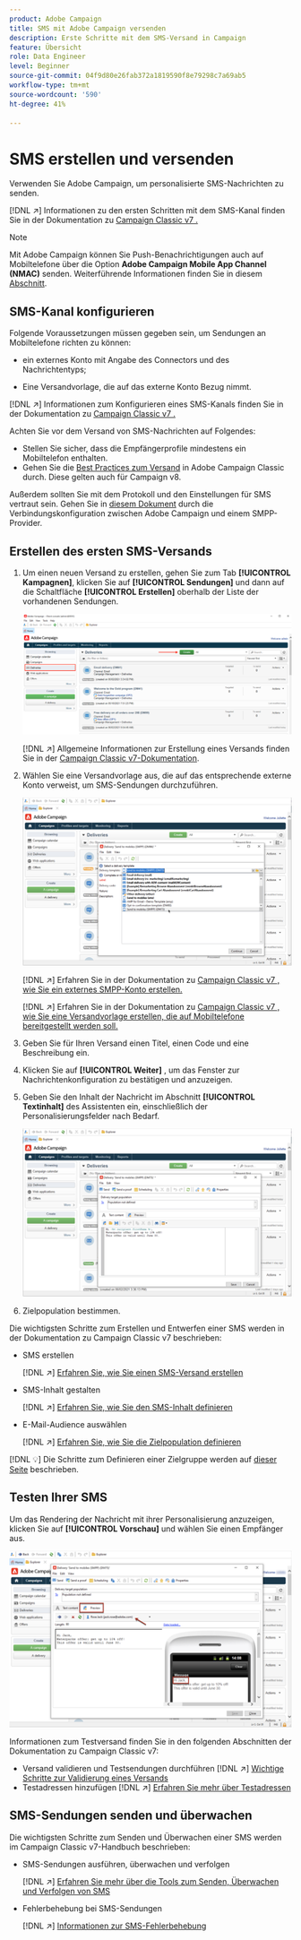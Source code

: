 ```yaml
---
product: Adobe Campaign
title: SMS mit Adobe Campaign versenden
description: Erste Schritte mit dem SMS-Versand in Campaign
feature: Übersicht
role: Data Engineer
level: Beginner
source-git-commit: 04f9d80e26fab372a1819590f8e79298c7a69ab5
workflow-type: tm+mt
source-wordcount: '590'
ht-degree: 41%

---
```


# SMS erstellen und versenden

Verwenden Sie Adobe Campaign, um personalisierte SMS-Nachrichten zu senden.

[!DNL :arrow_upper_right:] Informationen zu den ersten Schritten mit dem SMS-Kanal finden Sie in der Dokumentation zu  [Campaign Classic v7 .](https://experienceleague.adobe.com/docs/campaign-classic/using/sending-messages/sending-messages-on-mobiles/sms-channel.html?lang=de#sending-messages)

>[!NOTE]
>
>Mit Adobe Campaign können Sie Push-Benachrichtigungen auch auf Mobiltelefone über die Option **Adobe Campaign Mobile App Channel (NMAC)** senden. Weiterführende Informationen finden Sie in diesem [Abschnitt](push.md).

## SMS-Kanal konfigurieren

Folgende Voraussetzungen müssen gegeben sein, um Sendungen an Mobiltelefone richten zu können:

* ein externes Konto mit Angabe des Connectors und des Nachrichtentyps;

* Eine Versandvorlage, die auf das externe Konto Bezug nimmt.

[!DNL :arrow_upper_right:]  Informationen zum Konfigurieren eines SMS-Kanals finden Sie in der Dokumentation zu  [Campaign Classic v7 .](https://experienceleague.adobe.com/docs/campaign-classic/using/sending-messages/sending-messages-on-mobiles/sms-set-up.html?lang=de#sending-messages)

Achten Sie vor dem Versand von SMS-Nachrichten auf Folgendes:

* Stellen Sie sicher, dass die Empfängerprofile mindestens ein Mobiltelefon enthalten.
* Gehen Sie die [Best Practices zum Versand](https://experienceleague.adobe.com/docs/campaign-classic/using/sending-messages/key-steps-when-creating-a-delivery/delivery-bestpractices/delivery-best-practices.html?lang=de#sending-messages) in Adobe Campaign Classic durch. Diese gelten auch für Campaign v8.

Außerdem sollten Sie mit dem Protokoll und den Einstellungen für SMS vertraut sein. Gehen Sie in [diesem Dokument](https://experienceleague.adobe.com/docs/campaign-classic/using/sending-messages/sending-messages-on-mobiles/sms-protocol.html?lang=de#sending-messages) durch die Verbindungskonfiguration zwischen Adobe Campaign und einem SMPP-Provider.

## Erstellen des ersten SMS-Versands

1. Um einen neuen Versand zu erstellen, gehen Sie zum Tab **[!UICONTROL Kampagnen]**, klicken Sie auf **[!UICONTROL Sendungen]** und dann auf die Schaltfläche **[!UICONTROL Erstellen]** oberhalb der Liste der vorhandenen Sendungen.

   ![](assets/delivery_step_1.png)

   [!DNL :arrow_upper_right:] Allgemeine Informationen zur Erstellung eines Versands finden Sie in der  [Campaign Classic v7-Dokumentation](https://experienceleague.adobe.com/docs/campaign-classic/using/sending-messages/key-steps-when-creating-a-delivery/steps-about-delivery-creation-steps.html?lang=de#sending-messages).

1. Wählen Sie eine Versandvorlage aus, die auf das entsprechende externe Konto verweist, um SMS-Sendungen durchzuführen.

   ![](assets/sms-template-list.png)

   [!DNL :arrow_upper_right:] Erfahren Sie in der Dokumentation zu  [Campaign Classic v7 , wie Sie ein externes SMPP-Konto erstellen.](https://experienceleague.corp.adobe.com/docs/campaign-classic/using/sending-messages/sending-messages-on-mobiles/sms-set-up.html?lang=en#creating-an-smpp-external-account)

   [!DNL :arrow_upper_right:] Erfahren Sie in der Dokumentation zu  [Campaign Classic v7 , wie Sie eine Versandvorlage erstellen, die auf Mobiltelefone bereitgestellt werden soll.](https://experienceleague.corp.adobe.com/docs/campaign-classic/using/sending-messages/sending-messages-on-mobiles/sms-set-up.html?lang=en#changing-the-delivery-template)

1. Geben Sie für Ihren Versand einen Titel, einen Code und eine Beschreibung ein.

1. Klicken Sie auf **[!UICONTROL Weiter]** , um das Fenster zur Nachrichtenkonfiguration zu bestätigen und anzuzeigen.

1. Geben Sie den Inhalt der Nachricht im Abschnitt **[!UICONTROL Textinhalt]** des Assistenten ein, einschließlich der Personalisierungsfelder nach Bedarf.

   ![](assets/sms-content.png)

1. Zielpopulation bestimmen.

Die wichtigsten Schritte zum Erstellen und Entwerfen einer SMS werden in der Dokumentation zu Campaign Classic v7 beschrieben:

* SMS erstellen

   [!DNL :arrow_upper_right:] [Erfahren Sie, wie Sie einen SMS-Versand erstellen](https://experienceleague.adobe.com/docs/campaign-classic/using/sending-messages/sending-messages-on-mobiles/sms-create.html?lang=de#sending-messages)

* SMS-Inhalt gestalten

   [!DNL :arrow_upper_right:] [Erfahren Sie, wie Sie den SMS-Inhalt definieren](https://experienceleague.adobe.com/docs/campaign-classic/using/sending-messages/sending-messages-on-mobiles/sms-create.html?lang=de#defining-the-sms-content)

* E-Mail-Audience auswählen

   [!DNL :arrow_upper_right:] [Erfahren Sie, wie Sie die Zielpopulation definieren](https://experienceleague.adobe.com/docs/campaign-classic/using/sending-messages/key-steps-when-creating-a-delivery/steps-defining-the-target-population.html?lang=de)

[!DNL :bulb:] Die Schritte zum Definieren einer Zielgruppe werden auf  [dieser Seite](../start/audiences.md) beschrieben.

## Testen Ihrer SMS

Um das Rendering der Nachricht mit ihrer Personalisierung anzuzeigen, klicken Sie auf **[!UICONTROL Vorschau]** und wählen Sie einen Empfänger aus.

![](assets/sms-preview.png)

Informationen zum Testversand finden Sie in den folgenden Abschnitten der Dokumentation zu Campaign Classic v7:

* Versand validieren und Testsendungen durchführen
   [!DNL :arrow_upper_right:] [Wichtige Schritte zur Validierung eines Versands](https://experienceleague.adobe.com/docs/campaign-classic/using/sending-messages/key-steps-when-creating-a-delivery/steps-validating-the-delivery.html?lang=de)
* Testadressen hinzufügen
   [!DNL :arrow_upper_right:] [Erfahren Sie mehr über Testadressen](https://experienceleague.adobe.com/docs/campaign-classic/using/sending-messages/using-seed-addresses/about-seed-addresses.html?lang=de)

## SMS-Sendungen senden und überwachen

Die wichtigsten Schritte zum Senden und Überwachen einer SMS werden im Campaign Classic v7-Handbuch beschrieben:

* SMS-Sendungen ausführen, überwachen und verfolgen

   [!DNL :arrow_upper_right:] [Erfahren Sie mehr über die Tools zum Senden, Überwachen und Verfolgen von SMS](https://experienceleague.adobe.com/docs/campaign-classic/using/sending-messages/sending-messages-on-mobiles/sms-send.html?lang=de#sending-messages)
* Fehlerbehebung bei SMS-Sendungen

   [!DNL :arrow_upper_right:] [Informationen zur SMS-Fehlerbehebung](https://experienceleague.adobe.com/docs/campaign-classic/using/sending-messages/sending-messages-on-mobiles/troubleshooting-sms.html?lang=de#sending-messages)
